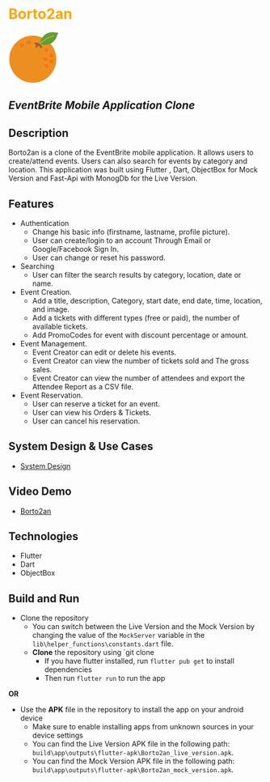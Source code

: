 <!-- # Borto2an -->
<h1><span style="color:orange">Borto2an</span></h1>
<img src="assets\images\icon.png" alt= “Icon_Image” width="100" height="100">


<!-- ![Icon Image](assets\images\icon.png "Borto2an") -->
<h2><i>EventBrite Mobile Application Clone</i><h2>

## Description
Borto2an is a clone of the EventBrite mobile application. It allows users to create/attend events. Users can also search for events by category and location. This application was built using Flutter , Dart, ObjectBox for Mock Version and Fast-Api with MonogDb for the Live Version.

## Features
- Authentication
    - Change his basic info (firstname, lastname, profile picture).
    - User can create/login to an account Through Email or Google/Facebook Sign In.
    - User can change or reset his password.
- Searching
  - User can filter the search results by category, location, date or name.  
- Event Creation.
  - Add a title, description, Category, start date, end date, time, location, and image.
  - Add a tickets with different types (free or paid), the number of available tickets. 
  - Add PromoCodes for event with discount percentage or amount.
-  Event Management.
   - Event Creator can edit or delete his events.
   - Event Creator can view the number of tickets sold and The gross sales.
   - Event Creator can view the number of attendees and export the Attendee Report as a CSV file.
- Event Reservation.
  - User can reserve a ticket for an event.
  - User can view his Orders & Tickets.
  - User can cancel his reservation.

## System Design & Use Cases
- [System Design](https://docs.google.com/document/d/1kgJhUFcH2WChgHNx6hugNkqRAAz4JfM9X7ZONHxMlHA/edit?usp=sharing)
## Video Demo
- [Borto2an](https://youtu.be/jnUNzxHT0Ew)

## Technologies
- Flutter
- Dart
- ObjectBox

## Build and Run
- Clone the repository
  - You can switch between the Live Version and the Mock Version by changing the value of the `MockServer` variable in the `lib\helper_functions\constants.dart` file.
  - <strong>Clone</strong> the repository using `git clone
    - If you have flutter installed, run `flutter pub get` to install dependencies
    - Then run `flutter run` to run the app

<strong>OR</strong>

- Use the <strong>APK</strong> file in the repository to install the app on your android device
    - Make sure to enable installing apps from unknown sources in your device settings
    - You can find the Live Version APK file in the following path: `build\app\outputs\flutter-apk\Borto2an_live_version.apk`.
    - You can find the Mock Version APK file in the following path: `build\app\outputs\flutter-apk\Borto2an_mock_version.apk`.
